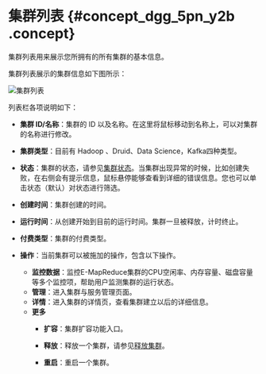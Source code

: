 # 集群列表 {#concept_dgg_5pn_y2b .concept}

集群列表用来展示您所拥有的所有集群的基本信息。

集群列表展示的集群信息如下图所示：

![集群列表](http://static-aliyun-doc.oss-cn-hangzhou.aliyuncs.com/assets/img/17856/154770853914277_zh-CN.png)

列表栏各项说明如下：

-   **集群 ID/名称**：集群的 ID 以及名称。在这里将鼠标移动到名称上，可以对集群的名称进行修改。

-   **集群类型**：目前有 Hadoop 、Druid、Data Science，Kafka四种类型。

-   **状态**：集群的状态，请参见[集群状态](../../../../../intl.zh-CN/常见问题/附录/状态表.md#)。当集群出现异常的时候，比如创建失败，在右侧会有提示信息，鼠标悬停能够查看到详细的错误信息。您也可以单击状态（默认）对状态进行筛选。

-   **创建时间**：集群创建的时间。
-   **运行时间**：从创建开始到目前的运行时间。集群一旦被释放，计时终止。

-   **付费类型**：集群的付费类型。

-   **操作**：当前集群可以被施加的操作，包含以下操作。

    -   **监控数据**：监控E-MapReduce集群的CPU空闲率、内存容量、磁盘容量等多个监控项，帮助用户监测集群的运行状态。
    -   **管理**：进入集群与服务管理页面。
    -   **详情**：进入集群的详情页，查看集群建立以后的详细信息。
    -   **更多**
        -   **扩容**：集群扩容功能入口。

        -   **释放**：释放一个集群，请参见[释放集群](intl.zh-CN/用户指南/集群/释放集群.md#)。

        -   **重启**：重启一个集群。



